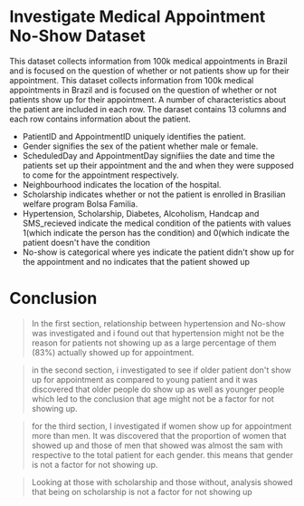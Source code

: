 # Investigate Medical Appointment No-Show Dataset
This dataset collects information from 100k medical appointments in Brazil and is focused on the question of whether or not patients show up for their appointment.
This dataset collects information from 100k medical appointments in Brazil and is focused on the question of whether or not patients show up for their appointment. A number of characteristics about the patient are included in each row. The daraset contains 13 columns and each row contains information about the patient.

+ PatientID and AppointmentID uniquely identifies the patient.
+ Gender signifies the sex of the patient whether male or female.
+ ScheduledDay and AppointmentDay signifiies the date and time the patients set up their appointment and the and when they were supposed to come for the appointment respectively.
+ Neighbourhood indicates the location of the hospital.
+ Scholarship indicates whether or not the patient is enrolled in Brasilian welfare program Bolsa Familia.
+ Hypertension, Scholarship, Diabetes, Alcoholism, Handcap and SMS_recieved indicate the medical condition of the patients with values 1(which indicate the person has the condition) and 0(which indicate the patient doesn't have the condition
+ No-show is categorical where yes indicate the patient didn't show up for the appointment and no indicates that the patient showed up

<h1> Conclusion</h1>

> In the first section, relationship between hypertension and No-show was investigated and i found out that hypertension might not be the reason for patients not showing up as a large percentage of them (83%) actually showed up for appointment.

> in the second section, i investigated to see if older patient don't show up for appointment as compared to young patient and it was discovered that older people do show up as well as younger people which led to the conclusion that age might not be a factor for not showing up.

> for the third section, I investigated if women show up for appointment more than men. It was discovered that the proportion of women that showed up and those of men that showed was almost the sam with respective to the total patient for each gender. this means that gender is not a factor for not showing up.

> Looking at those with scholarship and those without, analysis showed that being on scholarship is not a factor for not showing up
